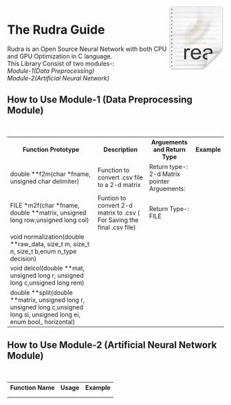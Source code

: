 <img src="icon.png" align="right" >

# The Rudra Guide
Rudra is an Open Source Neural Network with both CPU and GPU Optimization in C language. 
<br>This Library Consist of two modules-:
<br>
*Module-1(Data Preprocessing)*
<br>
*Module-2(Artificial Neural Network)*

## How to Use Module-1 (Data Preprocessing Module)
<br>
<table style="width:100%">
  <tr>
    <th>Function Prototype</th>
     <th>Description</th>
    <th>Arguements and Return Type</th>
    <th>Example</th>
  </tr>
  <tr>
    <td>double **f2m(char *fname, unsigned char delimiter)</td>
    <td>Function to convert .csv file to a 2-d matrix</td>
    <td>Return type-: 2-d Matrix pointer <br> Arguements:<br></td>
    <td></td>
  </tr>
  <tr>
    <td>FILE *m2f(char *fname, double **matrix, unsigned long row,unsigned long col)</td>
    <td>Funtion to convert 2-d matrix to .csv ( For Saving the final .csv file)</td>
    <td>Return Type-: FILE</td>
  </tr>
   <tr>
    <td>void normalization(double **raw_data, size_t m, size_t n, size_t b,enum n_type decision)</td>
    <td></td>
    <td></td>
    <td></td>
  </tr>
  <tr>
    <td>void delcol(double **mat, unsigned long r, unsigned long c,unsigned long rem)</td>
    <td></td>
    <td></td>
    <td></td>
  </tr>
  <tr>
    <td>double **split(double **matrix, unsigned long r, unsigned long c,unsigned long si, unsigned long ei, enum bool_ horizontal)</td>
    <td></td>
    <td></td>
    <td></td>
  </tr>
  
</table>

## How to Use Module-2 (Artificial Neural Network Module)
<br>
<table style="width:100%">
  <tr>
    <th>Function Name</th>
    <th>Usage</th>
    <th>Example</th>
  </tr>
  <tr>
    <td></td>
    <td></td>
    <td></td>
  </tr>
  <tr>
    <td></td>
    <td></td>
    <td></td>
  </tr>
</table>


